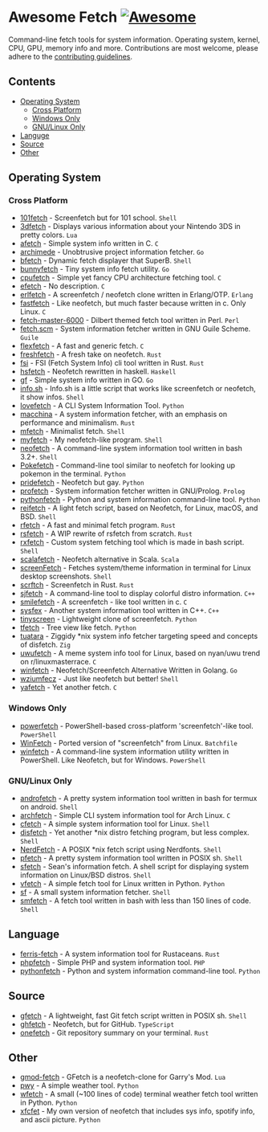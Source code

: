 # Awesome Fetch [![Awesome](https://awesome.re/badge.svg)](https://awesome.re)

Command-line fetch tools for system information. Operating system, kernel, CPU, GPU, memory info and more. Contributions are most welcome, please adhere to the [contributing guidelines](CONTRIBUTING.md).

## Contents

- [Operating System](#operating-system)
  - [Cross Platform](#cross-platform)
  - [Windows Only](#windows-only)
  - [GNU/Linux Only](#gnulinux-only)
- [Languge](#language)
- [Source](#source)
- [Other](#other)

## Operating System

### Cross Platform

- [101fetch](https://github.com/salaaad2/101fetch) - Screenfetch but for 101 school. `Shell`
- [3dfetch](https://github.com/aliceinpalth/3dfetch) - Displays various information about your Nintendo 3DS in pretty colors. `Lua`
- [afetch](https://github.com/13-CF/afetch) - Simple system info written in C. `C`
- [archimede](https://github.com/gennaro-tedesco/archimede) - Unobtrusive project information fetcher. `Go`
- [bfetch](https://github.com/NNBnh/bfetch) - Dynamic fetch displayer that SuperB. `Shell`
- [bunnyfetch](https://github.com/Rosettea/bunnyfetch) - Tiny system info fetch utility. `Go`
- [cpufetch](https://github.com/Dr-Noob/cpufetch) - Simple yet fancy CPU architecture fetching tool. `C`
- [efetch](https://github.com/NoSequel/efetch) - No description. `C`
- [erlfetch](https://github.com/vereis/erlfetch) - A screenfetch / neofetch clone written in Erlang/OTP. `Erlang`
- [fastfetch](https://github.com/LinusDierheimer/fastfetch) - Like neofetch, but much faster because written in c. Only Linux. `C`
- [fetch-master-6000](https://github.com/anhsirk0/fetch-master-6000) - Dilbert themed fetch tool written in Perl. `Perl`
- [fetch.scm](https://github.com/KikyTokamuro/fetch.scm) - System information fetcher written in GNU Guile Scheme. `Guile`
- [flexfetch](https://github.com/matyklug18/Flexfetch) - A fast and generic fetch. `C`
- [freshfetch](https://github.com/K4rakara/freshfetch) - A fresh take on neofetch. `Rust`
- [fsi](https://github.com/MustafaSalih1993/fsi) - FSI (Fetch System Info) cli tool written in Rust. `Rust`
- [hsfetch](https://github.com/SleepyCatgirl/hsfetch) - Neofetch rewritten in haskell. `Haskell`
- [gf](https://github.com/Smirnov-O/gf) - Simple system info written in GO. `Go`
- [info.sh](https://github.com/jusdepatate/info.sh) - Info.sh is a little script that works like screenfetch or neofetch, it show infos. `Shell`
- [lovefetch](https://github.com/oppsec/lovefetch) - A CLI System Information Tool. `Python`
- [macchina](https://github.com/Macchina-CLI/macchina) - A system information fetcher, with an emphasis on performance and minimalism. `Rust`
- [mfetch](https://github.com/depsterr/mfetch) - Minimalist fetch. `Shell`
- [myfetch](https://github.com/Pippadi/myfetch) - My neofetch-like program. `Shell`
- [neofetch](https://github.com/dylanaraps/neofetch) - A command-line system information tool written in bash 3.2+. `Shell`
- [Pokefetch](https://github.com/rmccorm4/Pokefetch) - Command-line tool similar to neofetch for looking up pokemon in the terminal. `Python`
- [pridefetch](https://github.com/charpointer/pridefetch) - Neofetch but gay. `Python`
- [profetch](https://github.com/RustemB/profetch) - System information fetcher written in GNU/Prolog. `Prolog`
- [pythonfetch](https://github.com/beucismis/pythonfetch) - Python and system information command-line tool. `Python`
- [reifetch](https://github.com/OkaVatti/reifetch) - A light fetch script, based on Neofetch, for Linux, macOS, and BSD. `Shell`
- [rfetch](https://github.com/kamui-7/rfetch) - A fast and minimal fetch program. `Rust`
- [rsfetch](https://github.com/Phate6660/rsfetch) - A WIP rewrite of rsfetch from scratch. `Rust`
- [rxfetch](https://github.com/Mangeshrex/rxfetch) - Custom system fetching tool which is made in bash script. `Shell`
- [scalafetch](https://github.com/Phate6660/scalafetch) - Neofetch alternative in Scala. `Scala`
- [screenFetch](https://github.com/KittyKatt/screenFetch) - Fetches system/theme information in terminal for Linux desktop screenshots. `Shell`
- [scrftch](https://github.com/wezm/scrftch) - Screenfetch in Rust. `Rust`
- [sjfetch](https://github.com/fikret0/sjfetch) - A command-line tool to display colorful distro information. `C++`
- [smilefetch](https://github.com/sudosmile/smilefetch) -  A screenfetch - like tool written in c. `C`
- [sysfex](https://github.com/mebesus/sysfex) - Another system information tool written in C++. `C++`
- [tinyscreen](https://github.com/pbkangafoo/tinyscreen) - Lightweight clone of screenfetch. `Python`
- [tfetch](https://github.com/Endlassy/tfetch) - Tree view like fetch. `Python`
- [tuatara](https://github.com/q60/tuatara) - Ziggidy \*nix system info fetcher targeting speed and concepts of disfetch. `Zig`
- [uwufetch](https://github.com/TheDarkBug/uwufetch) - A meme system info tool for Linux, based on nyan/uwu trend on r/linuxmasterrace. `C`
- [winfetch](https://github.com/M4cs/winfetch) - Neofetch/Screenfetch Alternative Written in Golang. `Go`
- [wziumfecz](https://github.com/workonfire/wziumfecz) -  Just like neofetch but better! `Shell`
- [yafetch](https://github.com/yrwq/yafetch) - Yet another fetch. `C`

### Windows Only

- [powerfetch](https://github.com/jantari/powerfetch) - PowerShell-based cross-platform 'screenfetch'-like tool. `PowerShell`
- [WinFetch](https://github.com/hXR16F/WinFetch) - Ported version of "screenfetch" from Linux. `Batchfile`
- [winfetch](https://github.com/lptstr/winfetch) - A command-line system information utility written in PowerShell. Like Neofetch, but for Windows. `PowerShell`

### GNU/Linux Only

- [androfetch](https://github.com/laraib07/androfetch) - A pretty system information tool written in bash for termux on android. `Shell`
- [archfetch](https://github.com/xxczaki/archfetch) - Simple CLI system information tool for Arch Linux. `C`
- [cfetch](https://github.com/clieg/cfetch) - A simple system information tool for Linux. `Shell`
- [disfetch](https://github.com/llathasa-veleth/disfetch) - Yet another \*nix distro fetching program, but less complex. `Shell`
- [NerdFetch](https://github.com/ThatOneCalculator/NerdFetch) - A POSIX *nix fetch script using Nerdfonts. `Shell`
- [pfetch](https://github.com/dylanaraps/pfetch) - A pretty system information tool written in POSIX sh. `Shell`
- [sfetch](https://github.com/sean0262/sfetch) - Sean's information fetch. A shell script for displaying system information on Linux/BSD distros. `Shell`
- [vfetch](https://github.com/Lorago/vfetch) - A simple fetch tool for Linux written in Python. `Python`
- [sf](https://github.com/mauro-balades/sf) - A small system information fetcher. `Shell`
- [smfetch](https://github.com/agahemir/smfetch) - A fetch tool written in bash with less than 150 lines of code. `Shell`

## Language

- [ferris-fetch](https://github.com/irevenko/ferris-fetch) - A system information tool for Rustaceans. `Rust`
- [phpfetch](https://github.com/efectn/phpfetch) - Simple PHP and system information tool. `PHP`
- [pythonfetch](https://github.com/beucismis/pythonfetch) - Python and system information command-line tool. `Python`

## Source

- [gfetch](https://github.com/lptstr/gfetch) - A lightweight, fast Git fetch script written in POSIX sh. `Shell`
- [ghfetch](https://github.com/bwac2517/ghfetch) - Neofetch, but for GitHub. `TypeScript`
- [onefetch](https://github.com/o2sh/onefetch) - Git repository summary on your terminal. `Rust`

## Other

- [gmod-fetch](https://github.com/garryspins/gmod-fetch) - GFetch is a neofetch-clone for Garry's Mod. `Lua`
- [pwy](https://github.com/clieg/pwy) - A simple weather tool. `Python`
- [wfetch](https://github.com/igormako/wfetch) - A small (~100 lines of code) terminal weather fetch tool written in Python. `Python`
- [xfcfet](https://github.com/xfcisco/xfcfet) - My own version of neofetch that includes sys info, spotify info, and ascii picture. `Python`
